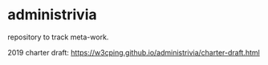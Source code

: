 # administrivia
repository to track meta-work.

2019 charter draft: https://w3cping.github.io/administrivia/charter-draft.html
